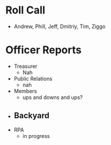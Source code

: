Roll Call
=========
- Andrew, Phill, Jeff, Dmitriy, Tim, Ziggo
  
Officer Reports
===============
- Treasurer
  - Nah
- Public Relations
  - nah
- Members
  - ups and downs and ups?
- Backyard
  - 
- RPA
  - in progress

